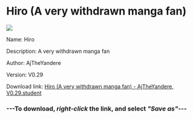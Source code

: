 # Hiro (A very withdrawn manga fan)

<img src = "https://raw.githubusercontent.com/Arbiter1223/Daigaku-Gurashi-Custom-Students/master/Students/Files/Hiro%20(A%20very%20withdrawn%20manga%20fan).png">

Name: Hiro

Description: A very withdrawn manga fan

Author: AjTheYandere

Version: V0.29

Download link: <a href="https://raw.githubusercontent.com/Arbiter1223/Daigaku-Gurashi-Custom-Students/master/Students/Files/Hiro%20(A%20very%20withdrawn%20manga%20fan)%20-%20AjTheYandere%2C%20V0.29.student">Hiro (A very withdrawn manga fan) - AjTheYandere, V0.29.student</a>

### ---**To download, _right-click_ the link, and select _"Save as"_**---
